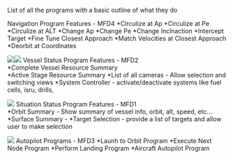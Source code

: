 List of all the programs with a basic outline of what they do
		
Navigation Program Features - MFD4
	*Circulize at Ap
	*Circulize at Pe
	*Circulize at ALT
	*Change Ap
	*Change Pe
	*Change Inclnaction 
	*Intercept Target
	*Fine Tune Closest Approach 
	*Match Velocities at Closest Approach
	*Deorbit at Coordinates

![](https://i.imgur.com/W4GcO7f.png)![](https://i.imgur.com/OdGHPVg.png)
Vessel Status Program Features	- MFD2	
	*Complete Vessel Resource Summary 	
	*Active Stage Resource Summary
	*List of all cameras - Allow selection and switching views
	*System Controller - activate/deactivate systems like fuel cells, isru, drills, 
		
![](https://i.imgur.com/h5i7wb1.png)
Situation Status Program Features - MFD1		
	*Orbit Summary - Show summary of vessel info, orbit, alt, speed, etc...
	*Surface Summary - 
	*Target Selection - provide a list of targets and allow user to make selection
	
![](https://i.imgur.com/15DyPmC.png)
Autopilot Programs - MFD3
	*Launh to Orbit Program 
	*Execute Next Node Program
	*Perform Landing Program 
	*Aircraft Autopilot Program 


